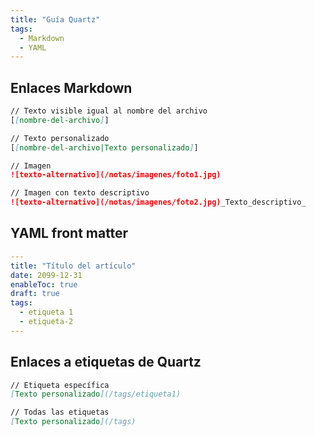 ```yaml
---
title: "Guía Quartz"
tags:
  - Markdown
  - YAML
---
```


## Enlaces Markdown

```markdown
// Texto visible igual al nombre del archivo
[[nombre-del-archivo]]

// Texto personalizado
[[nombre-del-archivo|Texto personalizado]]

// Imagen
![texto-alternativo](/notas/imagenes/foto1.jpg)

// Imagen con texto descriptivo
![texto-alternativo](/notas/imagenes/foto2.jpg)_Texto_descriptivo_
```

## YAML front matter

```yaml
---
title: "Título del artículo"
date: 2099-12-31
enableToc: true
draft: true
tags:
  - etiqueta 1
  - etiqueta-2
---
```

## Enlaces a etiquetas de Quartz

```markdown
// Etiqueta específica
[Texto personalizado](/tags/etiqueta1)

// Todas las etiquetas
[Texto personalizado](/tags)
```
